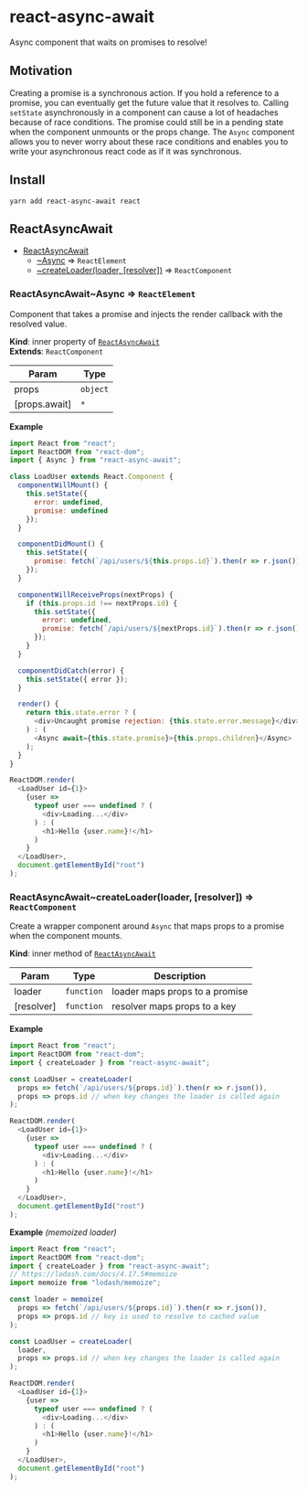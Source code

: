 <!-- Generated from README.hbs using jsdoc2md -->

# react-async-await

Async component that waits on promises to resolve!

## Motivation

Creating a promise is a synchronous action. If you hold a reference to a promise, you can eventually get the future value that it resolves to. Calling `setState` asynchronously in a component can cause a lot of headaches because of race conditions. The promise could still be in a pending state when the component unmounts or the props change. The `Async` component allows you to never worry about these race conditions and enables you to write your asynchronous react code as if it was synchronous.

## Install

```
yarn add react-async-await react
```

<a name="module_ReactAsyncAwait"></a>

## ReactAsyncAwait

* [ReactAsyncAwait](#module_ReactAsyncAwait)
  * [~Async](#module_ReactAsyncAwait..Async) ⇒ <code>ReactElement</code>
  * [~createLoader(loader, [resolver])](#module_ReactAsyncAwait..createLoader) ⇒ <code>ReactComponent</code>

<a name="module_ReactAsyncAwait..Async"></a>

### ReactAsyncAwait~Async ⇒ <code>ReactElement</code>

Component that takes a promise and injects the render callback with the resolved value.

**Kind**: inner property of [<code>ReactAsyncAwait</code>](#module_ReactAsyncAwait)  
**Extends**: <code>ReactComponent</code>

| Param         | Type                |
| ------------- | ------------------- |
| props         | <code>object</code> |
| [props.await] | <code>\*</code>     |

**Example**

```js
import React from "react";
import ReactDOM from "react-dom";
import { Async } from "react-async-await";

class LoadUser extends React.Component {
  componentWillMount() {
    this.setState({
      error: undefined,
      promise: undefined
    });
  }

  componentDidMount() {
    this.setState({
      promise: fetch(`/api/users/${this.props.id}`).then(r => r.json())
    });
  }

  componentWillReceiveProps(nextProps) {
    if (this.props.id !== nextProps.id) {
      this.setState({
        error: undefined,
        promise: fetch(`/api/users/${nextProps.id}`).then(r => r.json())
      });
    }
  }

  componentDidCatch(error) {
    this.setState({ error });
  }

  render() {
    return this.state.error ? (
      <div>Uncaught promise rejection: {this.state.error.message}</div>
    ) : (
      <Async await={this.state.promise}>{this.props.children}</Async>
    );
  }
}

ReactDOM.render(
  <LoadUser id={1}>
    {user =>
      typeof user === undefined ? (
        <div>Loading...</div>
      ) : (
        <h1>Hello {user.name}!</h1>
      )
    }
  </LoadUser>,
  document.getElementById("root")
);
```

<a name="module_ReactAsyncAwait..createLoader"></a>

### ReactAsyncAwait~createLoader(loader, [resolver]) ⇒ <code>ReactComponent</code>

Create a wrapper component around `Async` that maps props to a promise when the component mounts.

**Kind**: inner method of [<code>ReactAsyncAwait</code>](#module_ReactAsyncAwait)

| Param      | Type                  | Description                    |
| ---------- | --------------------- | ------------------------------ |
| loader     | <code>function</code> | loader maps props to a promise |
| [resolver] | <code>function</code> | resolver maps props to a key   |

**Example**

```js
import React from "react";
import ReactDOM from "react-dom";
import { createLoader } from "react-async-await";

const LoadUser = createLoader(
  props => fetch(`/api/users/${props.id}`).then(r => r.json()),
  props => props.id // when key changes the loader is called again
);

ReactDOM.render(
  <LoadUser id={1}>
    {user =>
      typeof user === undefined ? (
        <div>Loading...</div>
      ) : (
        <h1>Hello {user.name}!</h1>
      )
    }
  </LoadUser>,
  document.getElementById("root")
);
```

**Example** _(memoized loader)_

```js
import React from "react";
import ReactDOM from "react-dom";
import { createLoader } from "react-async-await";
// https://lodash.com/docs/4.17.5#memoize
import memoize from "lodash/memoize";

const loader = memoize(
  props => fetch(`/api/users/${props.id}`).then(r => r.json()),
  props => props.id // key is used to resolve to cached value
);

const LoadUser = createLoader(
  loader,
  props => props.id // when key changes the loader is called again
);

ReactDOM.render(
  <LoadUser id={1}>
    {user =>
      typeof user === undefined ? (
        <div>Loading...</div>
      ) : (
        <h1>Hello {user.name}!</h1>
      )
    }
  </LoadUser>,
  document.getElementById("root")
);
```

